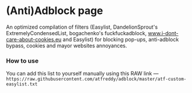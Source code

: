 # (Anti)Adblock page

An optimized compilation of filters (Easylist, DandelionSprout's ExtremelyCondensedList, bogachenko's fuckfuckadblock, www.i-dont-care-about-cookies.eu and Easylist) for blocking pop-ups, anti-adblock bypass, cookies and mayor websites annoyances.

### How to use

You can add this list to yourself manually using this RAW link — `https://raw.githubusercontent.com/atfreddy/adblock/master/atf-custom-easylist.txt`

